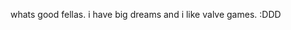 whats good fellas. i have big dreams and i like valve games. :DDD

<!---
luckybodhi/luckybodhi is a ✨ special ✨ repository because its `README.md` (this file) appears on your GitHub profile.
You can click the Preview link to take a look at your changes.
--->

